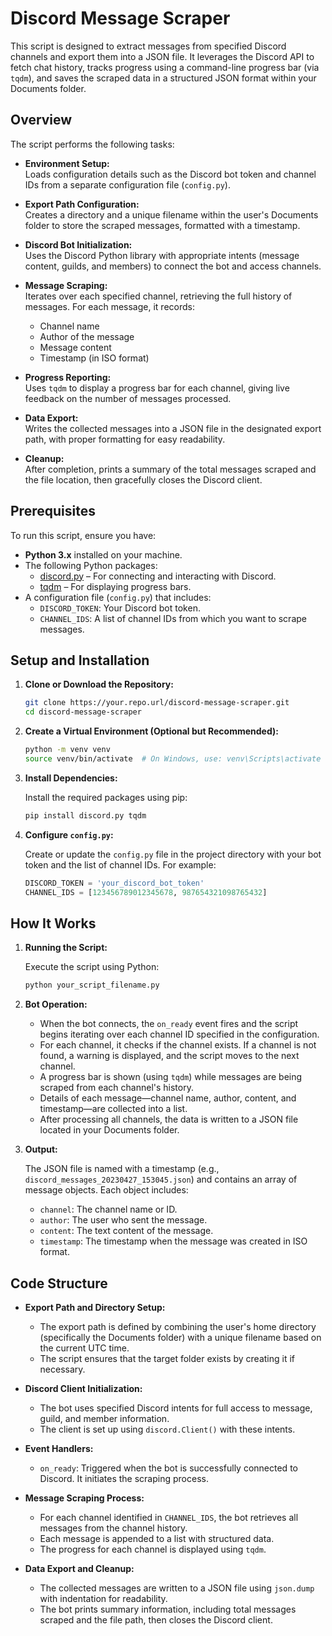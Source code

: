 # Discord Message Scraper

This script is designed to extract messages from specified Discord channels and export them into a JSON file. It leverages the Discord API to fetch chat history, tracks progress using a command-line progress bar (via `tqdm`), and saves the scraped data in a structured JSON format within your Documents folder.

## Overview

The script performs the following tasks:

- **Environment Setup:**  
  Loads configuration details such as the Discord bot token and channel IDs from a separate configuration file (`config.py`).

- **Export Path Configuration:**  
  Creates a directory and a unique filename within the user's Documents folder to store the scraped messages, formatted with a timestamp.

- **Discord Bot Initialization:**  
  Uses the Discord Python library with appropriate intents (message content, guilds, and members) to connect the bot and access channels.

- **Message Scraping:**  
  Iterates over each specified channel, retrieving the full history of messages. For each message, it records:
  - Channel name
  - Author of the message
  - Message content
  - Timestamp (in ISO format)

- **Progress Reporting:**  
  Uses `tqdm` to display a progress bar for each channel, giving live feedback on the number of messages processed.

- **Data Export:**  
  Writes the collected messages into a JSON file in the designated export path, with proper formatting for easy readability.

- **Cleanup:**  
  After completion, prints a summary of the total messages scraped and the file location, then gracefully closes the Discord client.

## Prerequisites

To run this script, ensure you have:

- **Python 3.x** installed on your machine.
- The following Python packages:
  - [discord.py](https://discordpy.readthedocs.io/en/stable/) – For connecting and interacting with Discord.
  - [tqdm](https://github.com/tqdm/tqdm) – For displaying progress bars.
- A configuration file (`config.py`) that includes:
  - `DISCORD_TOKEN`: Your Discord bot token.
  - `CHANNEL_IDS`: A list of channel IDs from which you want to scrape messages.

## Setup and Installation

1. **Clone or Download the Repository:**

   ```bash
   git clone https://your.repo.url/discord-message-scraper.git
   cd discord-message-scraper
   ```

2. **Create a Virtual Environment (Optional but Recommended):**

   ```bash
   python -m venv venv
   source venv/bin/activate  # On Windows, use: venv\Scripts\activate
   ```

3. **Install Dependencies:**

   Install the required packages using pip:

   ```bash
   pip install discord.py tqdm
   ```

4. **Configure `config.py`:**

   Create or update the `config.py` file in the project directory with your bot token and the list of channel IDs. For example:

   ```python
   DISCORD_TOKEN = 'your_discord_bot_token'
   CHANNEL_IDS = [123456789012345678, 987654321098765432]
   ```

## How It Works

1. **Running the Script:**

   Execute the script using Python:

   ```bash
   python your_script_filename.py
   ```

2. **Bot Operation:**

   - When the bot connects, the `on_ready` event fires and the script begins iterating over each channel ID specified in the configuration.
   - For each channel, it checks if the channel exists. If a channel is not found, a warning is displayed, and the script moves to the next channel.
   - A progress bar is shown (using `tqdm`) while messages are being scraped from each channel's history.
   - Details of each message—channel name, author, content, and timestamp—are collected into a list.
   - After processing all channels, the data is written to a JSON file located in your Documents folder.

3. **Output:**

   The JSON file is named with a timestamp (e.g., `discord_messages_20230427_153045.json`) and contains an array of message objects. Each object includes:
   - `channel`: The channel name or ID.
   - `author`: The user who sent the message.
   - `content`: The text content of the message.
   - `timestamp`: The timestamp when the message was created in ISO format.

## Code Structure

- **Export Path and Directory Setup:**
  - The export path is defined by combining the user's home directory (specifically the Documents folder) with a unique filename based on the current UTC time.
  - The script ensures that the target folder exists by creating it if necessary.

- **Discord Client Initialization:**
  - The bot uses specified Discord intents for full access to message, guild, and member information.
  - The client is set up using `discord.Client()` with these intents.

- **Event Handlers:**
  - `on_ready`: Triggered when the bot is successfully connected to Discord. It initiates the scraping process.
  
- **Message Scraping Process:**
  - For each channel identified in `CHANNEL_IDS`, the bot retrieves all messages from the channel history.
  - Each message is appended to a list with structured data.
  - The progress for each channel is displayed using `tqdm`.

- **Data Export and Cleanup:**
  - The collected messages are written to a JSON file using `json.dump` with indentation for readability.
  - The bot prints summary information, including total messages scraped and the file path, then closes the Discord client.
